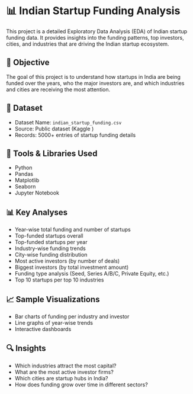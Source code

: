 # 📊 Indian Startup Funding Analysis

This project is a detailed Exploratory Data Analysis (EDA) of Indian startup funding data. It provides insights into the funding patterns, top investors, cities, and industries that are driving the Indian startup ecosystem.

## 🚀 Objective

The goal of this project is to understand how startups in India are being funded over the years, who the major investors are, and which industries and cities are receiving the most attention.

## 📁 Dataset

- Dataset Name: `indian_startup_funding.csv`
- Source: Public dataset (Kaggle )
- Records: 5000+ entries of startup funding details

## 🧰 Tools & Libraries Used

- Python
- Pandas
- Matplotlib
- Seaborn
- Jupyter Notebook

## 📊 Key Analyses

- Year-wise total funding and number of startups
- Top-funded startups overall
- Top-funded startups per year
- Industry-wise funding trends
- City-wise funding distribution
- Most active investors (by number of deals)
- Biggest investors (by total investment amount)
- Funding type analysis (Seed, Series A/B/C, Private Equity, etc.)
- Top 10 startups per top 10 industries

## 📈 Sample Visualizations

- Bar charts of funding per industry and investor
- Line graphs of year-wise trends
- Interactive dashboards 
## 🔍 Insights

- Which industries attract the most capital?
- What are the most active investor firms?
- Which cities are startup hubs in India?
- How does funding grow over time in different sectors?
